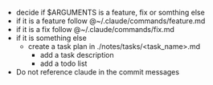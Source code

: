 - decide if $ARGUMENTS is a feature, fix or somthing else
- if it is a feature follow @~/.claude/commands/feature.md
- if it is a fix follow @~/.claude/commands/fix.md
- if it is something else
  - create a task plan in ./notes/tasks/<task_name>.md
    - add a task description
    - add a todo list
- Do not reference claude in the commit messages
